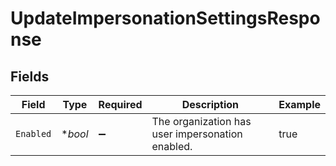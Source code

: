 # UpdateImpersonationSettingsResponse


## Fields

| Field                                            | Type                                             | Required                                         | Description                                      | Example                                          |
| ------------------------------------------------ | ------------------------------------------------ | ------------------------------------------------ | ------------------------------------------------ | ------------------------------------------------ |
| `Enabled`                                        | **bool*                                          | :heavy_minus_sign:                               | The organization has user impersonation enabled. | true                                             |